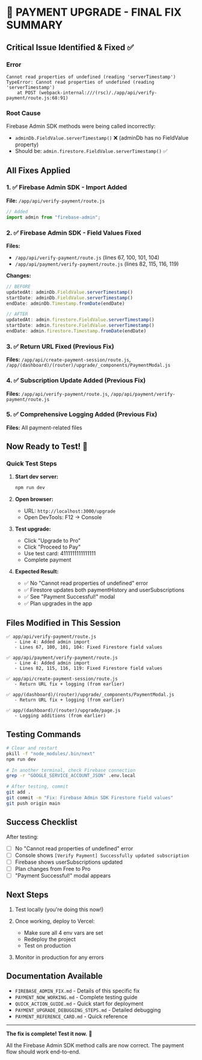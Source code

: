# 🎯 PAYMENT UPGRADE - FINAL FIX SUMMARY

## Critical Issue Identified & Fixed ✅

### Error
```
Cannot read properties of undefined (reading 'serverTimestamp')
TypeError: Cannot read properties of undefined (reading 'serverTimestamp')
    at POST (webpack-internal:///(rsc)/./app/api/verify-payment/route.js:68:91)
```

### Root Cause
Firebase Admin SDK methods were being called incorrectly:
- `adminDb.FieldValue.serverTimestamp()` ❌ (adminDb has no FieldValue property)
- Should be: `admin.firestore.FieldValue.serverTimestamp()` ✅

## All Fixes Applied

### 1. ✅ Firebase Admin SDK - Import Added
**File:** `/app/api/verify-payment/route.js`
```javascript
// Added
import admin from "firebase-admin";
```

### 2. ✅ Firebase Admin SDK - Field Values Fixed
**Files:** 
- `/app/api/verify-payment/route.js` (lines 67, 100, 101, 104)
- `/app/api/payment/verify-payment/route.js` (lines 82, 115, 116, 119)

**Changes:**
```javascript
// BEFORE
updatedAt: adminDb.FieldValue.serverTimestamp()
startDate: adminDb.FieldValue.serverTimestamp()
endDate: adminDb.Timestamp.fromDate(endDate)

// AFTER
updatedAt: admin.firestore.FieldValue.serverTimestamp()
startDate: admin.firestore.FieldValue.serverTimestamp()
endDate: admin.firestore.Timestamp.fromDate(endDate)
```

### 3. ✅ Return URL Fixed (Previous Fix)
**Files:** `/app/api/create-payment-session/route.js`, `/app/(dashboard)/(router)/upgrade/_components/PaymentModal.js`

### 4. ✅ Subscription Update Added (Previous Fix)
**Files:** `/app/api/verify-payment/route.js`, `/app/api/payment/verify-payment/route.js`

### 5. ✅ Comprehensive Logging Added (Previous Fix)
**Files:** All payment-related files

## Now Ready to Test! 🧪

### Quick Test Steps

1. **Start dev server:**
   ```bash
   npm run dev
   ```

2. **Open browser:**
   - URL: `http://localhost:3000/upgrade`
   - Open DevTools: F12 → Console

3. **Test upgrade:**
   - Click "Upgrade to Pro"
   - Click "Proceed to Pay"
   - Use test card: 4111111111111111
   - Complete payment

4. **Expected Result:**
   - ✅ No "Cannot read properties of undefined" error
   - ✅ Firestore updates both paymentHistory and userSubscriptions
   - ✅ See "Payment Successful!" modal
   - ✅ Plan upgrades in the app

## Files Modified in This Session

```
✅ app/api/verify-payment/route.js
   - Line 4: Added admin import
   - Lines 67, 100, 101, 104: Fixed Firestore field values

✅ app/api/payment/verify-payment/route.js
   - Line 4: Added admin import
   - Lines 82, 115, 116, 119: Fixed Firestore field values

✅ app/api/create-payment-session/route.js
   - Return URL fix + logging (from earlier)

✅ app/(dashboard)/(router)/upgrade/_components/PaymentModal.js
   - Return URL fix + logging (from earlier)

✅ app/(dashboard)/(router)/upgrade/page.js
   - Logging additions (from earlier)
```

## Testing Commands

```bash
# Clear and restart
pkill -f "node_modules/.bin/next"
npm run dev

# In another terminal, check Firebase connection
grep -r "GOOGLE_SERVICE_ACCOUNT_JSON" .env.local

# After testing, commit
git add .
git commit -m "Fix: Firebase Admin SDK Firestore field values"
git push origin main
```

## Success Checklist

After testing:
- [ ] No "Cannot read properties of undefined" error
- [ ] Console shows `[Verify Payment] Successfully updated subscription`
- [ ] Firebase shows userSubscriptions updated
- [ ] Plan changes from Free to Pro
- [ ] "Payment Successful!" modal appears

## Next Steps

1. Test locally (you're doing this now!)
2. Once working, deploy to Vercel:
   - Make sure all 4 env vars are set
   - Redeploy the project
   - Test on production

3. Monitor in production for any errors

## Documentation Available

- `FIREBASE_ADMIN_FIX.md` - Details of this specific fix
- `PAYMENT_NOW_WORKING.md` - Complete testing guide
- `QUICK_ACTION_GUIDE.md` - Quick start for deployment
- `PAYMENT_UPGRADE_DEBUGGING_STEPS.md` - Detailed debugging
- `PAYMENT_REFERENCE_CARD.md` - Quick reference

---

**The fix is complete! Test it now.** 🚀

All the Firebase Admin SDK method calls are now correct. The payment flow should work end-to-end.
